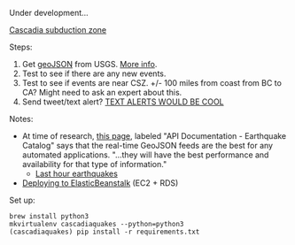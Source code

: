 Under development...

[Cascadia subduction zone](https://www.pnsn.org/outreach/earthquakesources/csz)

Steps:

1. Get [geoJSON](https://earthquake.usgs.gov/earthquakes/feed/v1.0/summary/all_hour.geojson) from USGS. [More info](https://earthquake.usgs.gov/earthquakes/feed/v1.0/geojson.php).
2. Test to see if there are any new events.
3. Test to see if events are near CSZ. +/- 100 miles from coast from BC to CA? Might need to ask an expert about this.
4. Send tweet/text alert? [TEXT ALERTS WOULD BE COOL](https://aws.amazon.com/sns/) 

Notes:

* At time of research, [this page](https://earthquake.usgs.gov/fdsnws/event/1/), labeled "API Documentation - Earthquake Catalog" says that the real-time GeoJSON feeds are the best for any automated applications. "...they will have the best performance and availability for that type of information."
  * [Last hour earthquakes](https://earthquake.usgs.gov/earthquakes/feed/v1.0/summary/all_hour.geojson)
* [Deploying to ElasticBeanstalk](https://realpython.com/blog/python/deploying-a-django-app-and-postgresql-to-aws-elastic-beanstalk/) (EC2 + RDS)


Set up:

```
brew install python3
mkvirtualenv cascadiaquakes --python=python3
(cascadiaquakes) pip install -r requirements.txt
```


